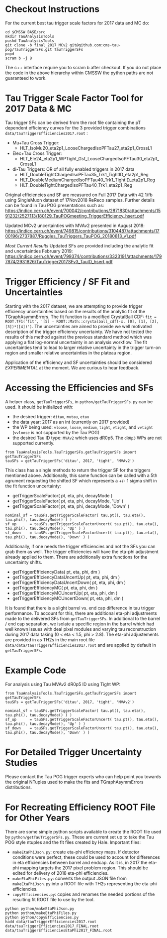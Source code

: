 # Checkout Instructions

For the current best tau trigger scale factors for 2017 data and MC do:
```
cd $CMSSW_BASE/src
mkdir TauAnalysisTools
pushd TauAnalysisTools
git clone -b final_2017_MCv2 git@github.com:cms-tau-pog/TauTriggerSFs.git TauTriggerSFs
popd
scram b -j 8
```
The c++ interface require you to scram b after checkout. If you do not place the code in the above hierarchy within CMSSW
the python paths are not guaranteed to work.

# Tau Trigger Scale Factor Tool for 2017 Data & MC

Tau trigger SFs can be derived from the root file containing the pT dependent efficiency curves for the 3 provided trigger combinations `data/tauTriggerEfficiencies2017.root` :
   * Mu+Tau Cross Trigger:
      * HLT_IsoMu20_eta2p1_LooseChargedIsoPFTau27_eta2p1_CrossL1
   * Elec+Tau Cross Trigger:
      * HLT_Ele24_eta2p1_WPTight_Gsf_LooseChargedIsoPFTau30_eta2p1_CrossL1
   * di-Tau Triggers: OR of all fully enabled triggers in 2017 data
      * HLT_DoubleTightChargedIsoPFTau35_Trk1_TightID_eta2p1_Reg
      * HLT_DoubleMediumChargedIsoPFTau40_Trk1_TightID_eta2p1_Reg
      * HLT_DoubleTightChargedIsoPFTau40_Trk1_eta2p1_Reg

Original efficiencies and SF are measured on Full 2017 Data with 42 1/fb using SingleMuon dataset of 17Nov2018 ReReco samples. Further details can be found in Tau POG presentations such as: https://indico.cern.ch/event/700042/contributions/2871830/attachments/1591232/2527113/180129_TauPOGmeeting_TriggerEfficiency_hsert.pdf

Updated MCv2 uncertainties with MVAv2 presented in August 2018: https://indico.cern.ch/event/749815/contributions/3104487/attachments/1700196/2737887/Ruggles_TauTriggers_TauPOG_20180813_v1.pdf

*Most Current Results* Updated SFs are provided including the analytic fit and uncertainties February 2019: https://indico.cern.ch/event/799374/contributions/3323191/attachments/1797874/2931826/TauTrigger2017SFv3_TauID_hsert.pdf

# Trigger Efficiency / SF Fit and Uncertainties

Starting with the 2017 dataset, we are attempting to provide trigger efficiency uncertainties based on the results of the analytic fit of the TGraphAsymmErrors. The fit function is a modified CrystalBall CDF: `fit = ROOT.TF1('fit', '[5] - ROOT::Math::crystalball_cdf(-x, [0], [1], [2], [3])*([4])')`. 
The uncertainties are aimed to provide we well motivated description of the trigger efficiency uncertainty. We have not tested the results of this method against the previous standard method which was applying a flat log-normal uncertainty in an analysis workflow. The fit uncertainties tend to lead to larger relative uncertainty in the trigger turn-on region and smaller relative uncertainties in the plateau region.

Application of the efficiency and SF uncertainties should be considered _EXPERIMENTAL_ at the moment. We are curious to hear feedback.

# Accessing the Efficiencies and SFs

A helper class, `getTauTriggerSFs`, in `python/getTauTriggerSFs.py` can be used. It should be initialized with:
   * the desired trigger: `ditau`, `mutau`, `etau`
   * the data year: 2017 as an int (currently on 2017 provided)
   * the WP being used: `vloose`, `loose`, `medium`, `tight`, `vtight`, and `vvtight` (`vvloose` is not supported by the Tau POG)
   * the desired Tau ID type: `MVAv2` which uses dR0p5. The `dR0p3` WPs are not supported currently.

```
from TauAnalysisTools.TauTriggerSFs.getTauTriggerSFs import getTauTriggerSFs
tauSFs = getTauTriggerSFs('ditau', 2017, 'tight', 'MVAv2')
```

This class has a single methods to return the trigger SF for the triggers mentioned above. Additionally, this same function can be called with a 5th agrument requesting the shifted SF which represents a +/- 1 sigma shift in the fit function uncertainty:
   * getTriggerScaleFactor( pt, eta, phi, decayMode )
   * getTriggerScaleFactor( pt, eta, phi, decayMode, 'Up' )
   * getTriggerScaleFactor( pt, eta, phi, decayMode, 'Down' )

```
nominal_sf = tauSFs.getTriggerScaleFactor( tau.pt(), tau.eta(), tau.phi(), tau.decayMode() ) )
sf_up      = tauSFs.getTriggerScaleFactorUncert( tau.pt(), tau.eta(), tau.phi(), tau.decayMode(), 'Up' ) )
sf_down    = tauSFs.getTriggerScaleFactorUncert( tau.pt(), tau.eta(), tau.phi(), tau.decayMode(), 'Down' ) )
```

Additionally, if one needs the trigger efficiencies and not the SFs you can grab them as well. The trigger efficiencies will have the eta-phi adjustment already applied to them. There are additionally extra functions for the uncertainty shifts.
   * getTriggerEfficiencyData( pt, eta, phi, dm )
   * getTriggerEfficiencyDataUncertUp( pt, eta, phi, dm )
   * getTriggerEfficiencyDataUncertDown( pt, eta, phi, dm )
   * getTriggerEfficiencyMC( pt, eta, phi, dm )
   * getTriggerEfficiencyMCUncertUp( pt, eta, phi, dm )
   * getTriggerEfficiencyMCUncertDown( pt, eta, phi, dm )

It is found that there is a slight barrel vs. end cap difference in tau trigger performance. To account for this, there are additional eta-phi adjustments made to the delivered SFs from `getTauTriggerSFs`. In additional to the barrel / end cap separation, we isolate a specific region in the barrel which had well known issues with deal pixel modules and varying tau reconstruction during 2017 data taking (0 < eta < 1.5, phi > 2.8). The eta-phi adjustements are provided in as TH2s in the main root file `data/data/tauTriggerEfficiencies2017.root` and are applied by default in `getTauTriggerSFs`.


# Example Code
For analysis using Tau MVAv2 dR0p5 ID using Tight WP:
```
from TauAnalysisTools.TauTriggerSFs.getTauTriggerSFs import getTauTriggerSFs
tauSFs = getTauTriggerSFs('ditau', 2017, 'tight', 'MVAv2')

nominal_sf = tauSFs.getTriggerScaleFactor( tau.pt(), tau.eta(), tau.phi(), tau.decayMode() ) )
sf_up      = tauSFs.getTriggerScaleFactorUncert( tau.pt(), tau.eta(), tau.phi(), tau.decayMode(), 'Up' ) )
sf_down    = tauSFs.getTriggerScaleFactorUncert( tau.pt(), tau.eta(), tau.phi(), tau.decayMode(), 'Down' ) )
```

# For Detailed Trigger Uncertainty Studies

Please contact the Tau POG trigger experts who can help point you towards the original NTuples used to make the fits and TGraphAsymmErrors distributions.

# For Recreating Efficiency ROOT File for Other Years

There are some simple python scripts available to create the ROOT file used by `python/getTauTriggerSFs.py`. These are current set up to take the Tau POG style ntuples and the fit files created by Hale. Important files:
   * `makeEtaPhiJson.py`: create eta-phi efficiency maps. If detector conditions were perfect, these could be used to account for differences in eta efficiencies between barrel and endcap. As it is, in 2017 the eta-phi mapping targets the 2017 pixel problem region. This should be edited for delivery of 2018 eta-phi efficiencies.
   * `makeEtaPhiFiles.py`: converts the output JSON file from `makeEtaPhiJson.py` into a ROOT file with TH2s representing the eta-phi efficiencies.
   * `copyEfficiencies.py`: copies and renames the needed portions of the resulting fit ROOT file to use by the tool.

```
python python/makeEtaPhiJson.py
python python/makeEtaPhiFiles.py
python python/copyEfficiencies.py
hadd data/tauTriggerEfficiencies2017.root data/tauTriggerEfficiencies2017_FINAL.root data/tauTriggerEfficienciesEtaPhi2017_FINAL.root
```
